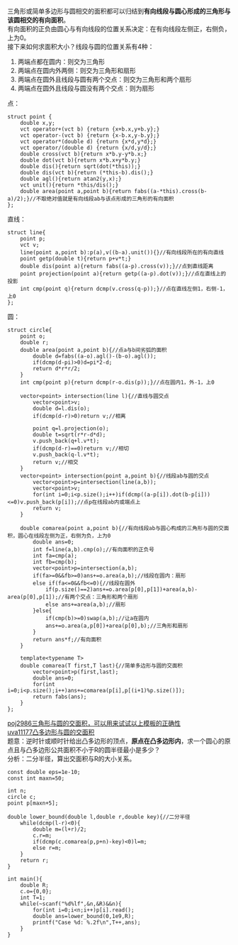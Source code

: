 三角形或简单多边形与圆相交的面积都可以归结到**有向线段与圆心形成的三角形与该圆相交的有向面积**。  
有向面积的正负由圆心与有向线段的位置关系决定：在有向线段左侧正，右侧负，上为0。  
接下来如何求面积大小？线段与圆的位置关系有4种：
 1. 两端点都在圆内：则交为三角形
 2. 两端点在圆内外两侧：则交为三角形和扇形
 3. 两端点在圆外且线段与圆有两个交点：则交为三角形和两个扇形
 4. 两端点在圆外且线段与圆没有两个交点：则为扇形

点：
```
struct point {
    double x,y;
    vct operator+(vct b) {return {x+b.x,y+b.y};}
    vct operator-(vct b) {return {x-b.x,y-b.y};}
    vct operator*(double d) {return {x*d,y*d};}
    vct operator/(double d) {return {x/d,y/d};}
    double cross(vct b){return x*b.y-y*b.x;}
    double dot(vct b){return x*b.x+y*b.y;}
    double dis(){return sqrt(dot(*this));}
    double dis(vct b){return (*this-b).dis();}
    double agl(){return atan2(y,x);}
    vct unit(){return *this/dis();}
    double area(point a,point b){return fabs((a-*this).cross(b-a)/2);}//不取绝对值就是有向线段ab与该点形成的三角形的有向面积
};
```
直线：
```
struct line{
    point p;
    vct v;
    line(point a,point b):p(a),v((b-a).unit()){}//有向线段所在的有向直线
    point getp(double t){return p+v*t;}
    double dis(point a){return fabs((a-p).cross(v));}//点到直线距离
    point projection(point a){return getp((a-p).dot(v));}//点在直线上的投影
    int cmp(point q){return dcmp(v.cross(q-p));}//点在直线左侧1，右侧-1，上0
};
```
圆：
```
struct circle{
    point o;
    double r;
    double area(point a,point b){//点a与b间劣弧的面积
        double d=fabs((a-o).agl()-(b-o).agl());
        if(dcmp(d-pi)>0)d=pi*2-d;
        return d*r*r/2;
    }
    int cmp(point p){return dcmp(r-o.dis(p));}//点在圆内1，外-1，上0

    vector<point> intersection(line l){//直线与圆交点
        vector<point>v;
        double d=l.dis(o);
        if(dcmp(d-r)>0)return v;//相离

        point q=l.projection(o);
        double t=sqrt(r*r-d*d);
        v.push_back(q+l.v*t);
        if(dcmp(d-r)==0)return v;//相切
        v.push_back(q-l.v*t);
        return v;//相交
    }
    vector<point> intersection(point a,point b){//线段ab与圆的交点
        vector<point>p=intersection(line(a,b));
        vector<point>v;
        for(int i=0;i<p.size();i++)if(dcmp((a-p[i]).dot(b-p[i]))<=0)v.push_back(p[i]);//点p在线段ab内或端点上
        return v;
    }

    double comarea(point a,point b){//有向线段ab与圆心构成的三角形与圆的交面积，圆心在线段左侧为正，右侧为负，上为0
        double ans=0;
        int f=line(a,b).cmp(o);//有向面积的正负号
        int fa=cmp(a);
        int fb=cmp(b);
        vector<point>p=intersection(a,b);
        if(fa>=0&&fb>=0)ans+=o.area(a,b);//线段在圆内：扇形
        else if(fa<=0&&fb<=0){//线段在圆外
            if(p.size()==2)ans+=o.area(p[0],p[1])+area(a,b)-area(p[0],p[1]);//有两个交点：三角形和两个扇形
            else ans+=area(a,b);//扇形
        }else{
            if(cmp(b)>=0)swap(a,b);//让a在圆内
            ans+=o.area(a,p[0])+area(p[0],b);//三角形和扇形
        }
        return ans*f;//有向面积
    }
    
    template<typename T>
    double comarea(T first,T last){//简单多边形与圆的交面积
        vector<point>p(first,last);
        double ans=0;
        for(int i=0;i<p.size();i++)ans+=comarea(p[i],p[(i+1)%p.size()]);
        return fabs(ans);
    }
};
```

[poj2986三角形与圆的交面积，可以用来试试以上模板的正确性](http://poj.org/problem?id=2986)  
[uva11177凸多边形与圆的交面积](https://uva.onlinejudge.org/index.php?option=com_onlinejudge&Itemid=8&page=show_problem&problem=2118)  
题意：逆时针或顺时针给出凸多边形的顶点，**原点在凸多边形内**，求一个圆心的原点且与凸多边形公共面积不小于R的圆半径最小是多少？  
分析：二分半径，算出交面积与R的大小关系。  
```
const double eps=1e-10;
const int maxn=50;

int n;
circle c;
point p[maxn+5];

double lower_bound(double l,double r,double key){//二分半径
    while(dcmp(l-r)<0){
        double m=(l+r)/2;
        c.r=m;
        if(dcmp(c.comarea(p,p+n)-key)<0)l=m;
        else r=m;
    }
    return r;
}

int main(){
    double R;
    c.o={0,0};
    int T=1;
    while(~scanf("%d%lf",&n,&R)&&n){
        for(int i=0;i<n;i++)p[i].read();
        double ans=lower_bound(0,1e9,R);
        printf("Case %d: %.2f\n",T++,ans);
    }
}
```
